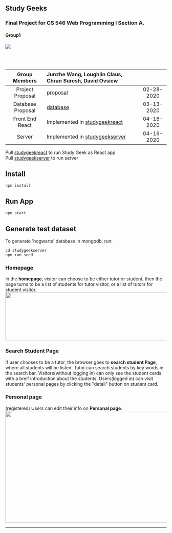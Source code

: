 ## Study Geeks
### Final Project for CS 546 Web Programming I Section A.
#### Group1

![](https://github.com/JWang169/LintCodeJava/blob/master/static/Gifs/Snape.gif)

<br>
<br>

| __Group Members__ | Junzhe Wang, Loughlin Claus, Chran Suresh, David Ovsiew | |
|:-----------------:|:----------------------------------|:------------:|
| Project Proposal | [proposal](./files/Proposal.pdf)  | 02-28-2020 |
| Database Proposal| [database](./files/databaseProposal.pdf)| 03-13-2020 |
| Front End React  | Implemented in [studygeekreact](./studygeekreact) | 04-16-2020 |
| Server           | Implemented in [studygeekserver](./studygeekserver) | 04-16-2020 |


Pull [studygeekreact](./studygeekreact) to run Study Geek as React app <br>
Pull [studygeekserver](./studygeekserver) to run server
## Install
```shell
npm install 
```
## Run App

```shell
npm start
```
## Generate test dataset 
To generate 'hogwarts' database in mongodb, run:
```shell
cd studygeekserver
npm run seed
```


### Homepage
In the **homepage**, visitor can choose to be either tutor or student, then the page turns to be a list of students for tutor visitor, or a list of tutors for student visitor. 
<img src="https://github.com/JWang169/cs546-group1/blob/master/img/homepage.png" width="900" height="150">

### Search Student Page
If user chooses to be a tutor, the browser goes to **search student Page**, where all students will be listed. Tutor can search students by key words in the search bar.
Visitors(without logging in) can only see the student cards with a breif introduction about the students. 
Users(logged in) can visit students' personal pages by clicking the "detail" button on student card.

### Personal page
(registered) Users can edit their info on **Personal page**.
<img src="https://github.com/JWang169/cs546-group1/blob/master/img/personalPage.png" width="900" height="350">
<hr/>
